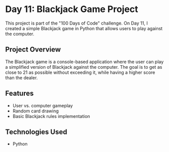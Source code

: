 # Day 11: Blackjack Game Project

This project is part of the "100 Days of Code" challenge. On Day 11, I created a simple Blackjack game in Python that allows users to play against the computer.

## Project Overview

The Blackjack game is a console-based application where the user can play a simplified version of Blackjack against the computer. The goal is to get as close to 21 as possible without exceeding it, while having a higher score than the dealer.

## Features

- User vs. computer gameplay
- Random card drawing
- Basic Blackjack rules implementation

## Technologies Used

- Python

